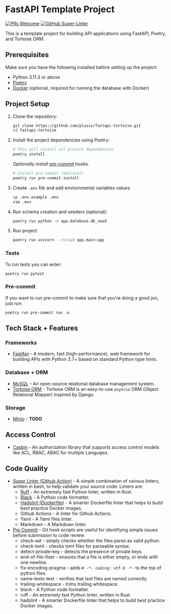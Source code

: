 # FastAPI Template Project
[![PRs Welcome](https://img.shields.io/badge/PRs-welcome-brightgreen.svg?style=flat-square)](https://makeapullrequest.com)
[![GitHub Super-Linter](https://github.com/plusiv/fastapi-tortoise-api-base/actions/workflows/lint.yaml/badge.svg)](https://github.com/marketplace/actions/super-linter)


This is a template project for building API applications using FastAPI, Poetry, and Tortoise ORM.

## Prerequisites

Make sure you have the following installed before setting up the project:

- Python 3.11.3 or above
- [Poetry](https://python-poetry.org/)
- [Docker](https://www.docker.com/) (optional, required for running the database with Docker)

## Project Setup

1. Clone the repository:

   ```bash
   git clone https://github.com/plusiv/fastapi-tortoise.git
   cd fastapi-tortoise
   ````
2. Install the project dependencies using Poetry:
    ```bash
    # This will install all project dependencies.
    poetry install
    ```

    _Optionally install [pre-commit](https://pre-commit.com/) hooks._
    ```bash
    # Install pre-commit (optional)
    poetry run pre-commit install
    ```
3. Create `.env` file and add environmental variables values
    ```bash
    cp .env.example .env
    vim .env
    ```
4. Run schema creation and seeders (optional):
    ```bash
    poetry run python -m app.database.db_seed
    ```
5. Run project
    ```bash
    poetry run uvicorn --reload app.main:app
    ```
### Tests
To run tests you can enter:
```bash
poetry run pytest
```

### Pre-commit
If you want to run pre-commit to make sure that you're doing a good jon, just run:
```shell
poetry run pre-commit run -a
```

## Tech Stack + Features

### Frameworks
- [FastApi](https://fastapi.tiangolo.com/lo/) – A modern, fast (high-performance), web framework for building APIs with Python 3.7+ based on standard Python type hints.

### Database + ORM
- [MySQL](https://www.mysql.com/) - An open-source relational database management system.
- [Tortoise ORM](https://tortoise.github.io/) - Tortoise ORM is an easy-to-use `asyncio` ORM (Object Relational Mapper) inspired by Django.

### Storage
- [Minio]() - __TODO__

## Access Control
 - [Casbin](https://github.com/casbin/pycasbin) - An authorization library that supports access control models like ACL, RBAC, ABAC for multiple Languajes.

## Code Quality
- [Super Linter (Github Action)](https://github.com/marketplace/actions/super-linter) - A simple combination of various linters, written in bash, to help validate your source code. Linters are:
    - [Ruff](https://beta.ruff.rs/docs/) - An extremely fast Python linter, written in Rust.
    - [Black](https://github.com/psf/black) - A Python code formatter.
    - [Hadolint (Dockerfile)](https://github.com/hadolint/hadolint) - A smarter Dockerfile linter that helps to build best practice Docker images.
    - Github Actions - A linter for Github Actions.
    - Yaml - A Yaml files linter.
    - Markdown - A Markdown linter.
- [Pre Commit](https://pre-commit.com/) - Git hook scripts are useful for identifying simple issues before submission to code review.
    - check-ast - simply checks whether the files parse as valid python.
    - check-toml - checks toml files for parseable syntax.
    - detect-private-key - detects the presence of private keys.
    - end-of-file-fixer - ensures that a file is either empty, or ends with one newline.
    - fix-encoding-pragma - adds `# -*- coding: utf-8 -*-` to the top of python files.
    - name-tests-test - verifies that test files are named correctly.
    - trailing-whitespace - trims trailing whitespace.
    - black - A Python code formatter.
    - ruff - An extremely fast Python linter, written in Rust.
    - hadolint - A smarter Dockerfile linter that helps to build best practice Docker images.
